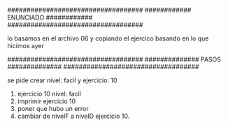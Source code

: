 ###################################
############ ENUNCIADO ############
###################################

lo basamos en el archivo 06 y copiando el ejercico
basando en lo que hicimos ayer


###################################
############## PASOS ##############
###################################

se pide crear nivel: facil y ejercicio: 10
1. ejercicio 10 nivel: facil
2. imprimir ejercicio 10
3. poner que hubo un error
4. cambiar de nivelF a nivelD ejercicio 10.
